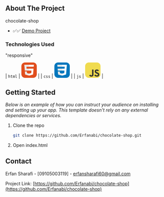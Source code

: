 <!-- ABOUT THE PROJECT -->

## About The Project

chocolate-shop

- ✅✅ [Demo Project](https://erfanabi.github.io/chocolate-shop/)

### Technologies Used

"responsive"

| `html` | <img src="./icons/HTML.svg" width="48"> |
| `css` | <img src="./icons/CSS.svg" width="48"> |
| `js` | <img src="./icons/JavaScript.svg" width="48"> |

## Getting Started

_Below is an example of how you can instruct your audience on installing and setting up your app. This template doesn't rely on any external dependencies or services._

1. Clone the repo
   ```sh
   git clone https://github.com/Erfanabi/chocolate-shop.git
   ```
2. Open index.html

<!-- CONTACT -->

## Contact

Erfan Sharafi - [09105003119] - erfansharafi60@gmail.com

Project Link: [https://github.com/Erfanabi/chocolate-shop](https://github.com/Erfanabi/chocolate-shop)

<!-- MARKDOWN LINKS & IMAGES -->
<!-- https://www.markdownguide.org/basic-syntax/#reference-style-links -->
